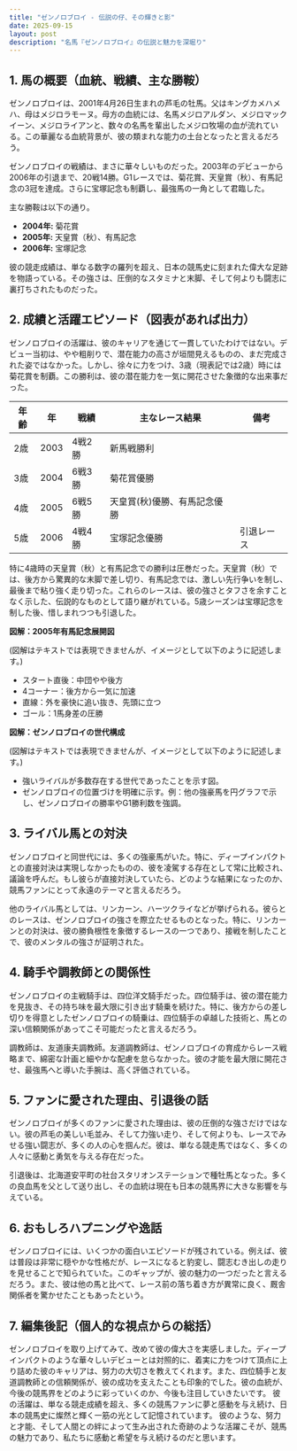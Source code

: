 ```yaml
---
title: "ゼンノロブロイ - 伝説の仔、その輝きと影"
date: 2025-09-15
layout: post
description: "名馬『ゼンノロブロイ』の伝説と魅力を深堀り"
---
```


## 1. 馬の概要（血統、戦績、主な勝鞍）

ゼンノロブロイは、2001年4月26日生まれの芦毛の牡馬。父はキングカメハメハ、母はメジロラモーヌ。母方の血統には、名馬メジロアルダン、メジロマックイーン、メジロライアンと、数々の名馬を輩出したメジロ牧場の血が流れている。この華麗なる血統背景が、彼の類まれな能力の土台となったと言えるだろう。

ゼンノロブロイの戦績は、まさに華々しいものだった。2003年のデビューから2006年の引退まで、20戦14勝。G1レースでは、菊花賞、天皇賞（秋）、有馬記念の3冠を達成。さらに宝塚記念も制覇し、最強馬の一角として君臨した。

主な勝鞍は以下の通り。

* **2004年:** 菊花賞
* **2005年:** 天皇賞（秋）、有馬記念
* **2006年:** 宝塚記念


彼の競走成績は、単なる数字の羅列を超え、日本の競馬史に刻まれた偉大な足跡を物語っている。その強さは、圧倒的なスタミナと末脚、そして何よりも闘志に裏打ちされたものだった。


## 2. 成績と活躍エピソード（図表があれば出力）

ゼンノロブロイの活躍は、彼のキャリアを通じて一貫していたわけではない。デビュー当初は、やや粗削りで、潜在能力の高さが垣間見えるものの、まだ完成された姿ではなかった。しかし、徐々に力をつけ、3歳（現表記では2歳）時には菊花賞を制覇。この勝利は、彼の潜在能力を一気に開花させた象徴的な出来事だった。

| 年齢 | 年 | 戦績 | 主なレース結果 | 備考 |
|---|---|---|---|---|
| 2歳 | 2003 | 4戦2勝 | 新馬戦勝利 |  |
| 3歳 | 2004 | 6戦3勝 | 菊花賞優勝 |  |
| 4歳 | 2005 | 6戦5勝 | 天皇賞(秋)優勝、有馬記念優勝 |  |
| 5歳 | 2006 | 4戦4勝 | 宝塚記念優勝 | 引退レース |


特に4歳時の天皇賞（秋）と有馬記念での勝利は圧巻だった。天皇賞（秋）では、後方から驚異的な末脚で差し切り、有馬記念では、激しい先行争いを制し、最後まで粘り強く走り切った。これらのレースは、彼の強さとタフさを余すことなく示した、伝説的なものとして語り継がれている。5歳シーズンは宝塚記念を制した後、惜しまれつつも引退した。


**図解：2005年有馬記念展開図**

(図解はテキストでは表現できませんが、イメージとして以下のように記述します。)

* スタート直後：中団やや後方
* 4コーナー：後方から一気に加速
* 直線：外を豪快に追い抜き、先頭に立つ
* ゴール：1馬身差の圧勝


**図解：ゼンノロブロイの世代構成**

(図解はテキストでは表現できませんが、イメージとして以下のように記述します。)

* 強いライバルが多数存在する世代であったことを示す図。
* ゼンノロブロイの位置づけを明確に示す。例：他の強豪馬を円グラフで示し、ゼンノロブロイの勝率やG1勝利数を強調。


## 3. ライバル馬との対決

ゼンノロブロイと同世代には、多くの強豪馬がいた。特に、ディープインパクトとの直接対決は実現しなかったものの、彼を凌駕する存在として常に比較され、議論を呼んだ。もし彼らが直接対決していたら、どのような結果になったのか、競馬ファンにとって永遠のテーマと言えるだろう。

他のライバル馬としては、リンカーン、ハーツクライなどが挙げられる。彼らとのレースは、ゼンノロブロイの強さを際立たせるものとなった。特に、リンカーンとの対決は、彼の勝負根性を象徴するレースの一つであり、接戦を制したことで、彼のメンタルの強さが証明された。


## 4. 騎手や調教師との関係性

ゼンノロブロイの主戦騎手は、四位洋文騎手だった。四位騎手は、彼の潜在能力を見抜き、その持ち味を最大限に引き出す騎乗を続けた。特に、後方からの差し切りを得意としたゼンノロブロイの騎乗は、四位騎手の卓越した技術と、馬との深い信頼関係があってこそ可能だったと言えるだろう。

調教師は、友道康夫調教師。友道調教師は、ゼンノロブロイの育成からレース戦略まで、綿密な計画と細やかな配慮を怠らなかった。彼の才能を最大限に開花させ、最強馬へと導いた手腕は、高く評価されている。


## 5. ファンに愛された理由、引退後の話

ゼンノロブロイが多くのファンに愛された理由は、彼の圧倒的な強さだけではない。彼の芦毛の美しい毛並み、そして力強い走り、そして何よりも、レースでみせる強い闘志が、多くの人の心を掴んだ。彼は、単なる競走馬ではなく、多くの人々に感動と勇気を与える存在だった。

引退後は、北海道安平町の社台スタリオンステーションで種牡馬となった。多くの良血馬を父として送り出し、その血統は現在も日本の競馬界に大きな影響を与えている。


## 6. おもしろハプニングや逸話

ゼンノロブロイには、いくつかの面白いエピソードが残されている。例えば、彼は普段は非常に穏やかな性格だが、レースになると豹変し、闘志むき出しの走りを見せることで知られていた。このギャップが、彼の魅力の一つだったと言えるだろう。また、彼は他の馬と比べて、レース前の落ち着き方が異常に良く、厩舎関係者を驚かせたこともあったという。


## 7. 編集後記（個人的な視点からの総括）

ゼンノロブロイを取り上げてみて、改めて彼の偉大さを実感しました。ディープインパクトのような華々しいデビューとは対照的に、着実に力をつけて頂点に上り詰めた彼のキャリアは、努力の大切さを教えてくれます。また、四位騎手と友道調教師との信頼関係が、彼の成功を支えたことも印象的でした。彼の血統が、今後の競馬界をどのように彩っていくのか、今後も注目していきたいです。  彼の活躍は、単なる競走成績を超え、多くの競馬ファンに夢と感動を与え続け、日本の競馬史に燦然と輝く一筋の光として記憶されています。  彼のような、努力と才能、そして人間との絆によって生み出された奇跡のような活躍こそが、競馬の魅力であり、私たちに感動と希望を与え続けるのだと思います。
